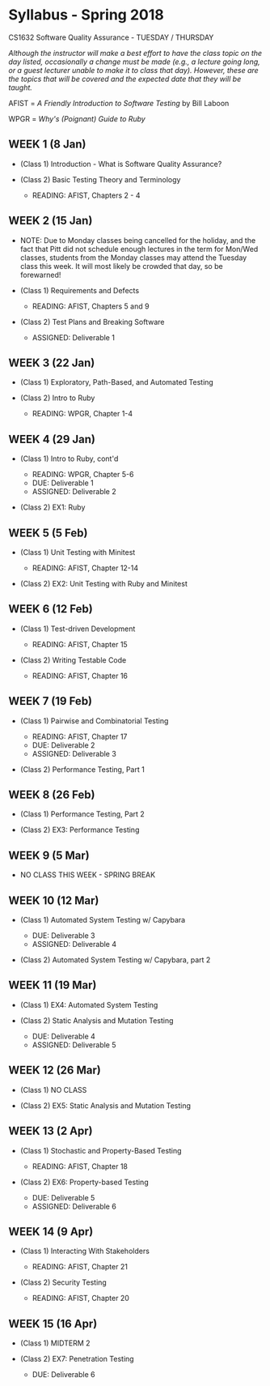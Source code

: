 # Syllabus - Spring 2018
CS1632 Software Quality Assurance - TUESDAY / THURSDAY 

_Although the instructor will make a best effort to have the class topic on the day listed, occasionally a change must be made (e.g., a lecture going long, or a guest lecturer unable to make it to class that day).  However, these are the topics that will be covered and the expected date that they will be taught._

AFIST = _A Friendly Introduction to Software Testing_ by Bill Laboon

WPGR = _Why's (Poignant) Guide to Ruby_

## WEEK 1 (8 Jan)
* (Class 1) Introduction - What is Software Quality Assurance?

* (Class 2)  Basic Testing Theory and Terminology
  * READING: AFIST, Chapters 2 - 4

## WEEK 2 (15 Jan)

* NOTE: Due to Monday classes being cancelled for the holiday, and the fact that Pitt did not schedule enough lectures in the term for Mon/Wed classes, students from the Monday classes may attend the Tuesday class this week.  It will most likely be crowded that day, so be forewarned!

* (Class 1) Requirements and Defects
  * READING: AFIST, Chapters 5 and 9

* (Class 2) Test Plans and Breaking Software 
  * ASSIGNED: Deliverable 1

## WEEK 3 (22 Jan)

* (Class 1) Exploratory, Path-Based, and Automated Testing 
  
* (Class 2) Intro to Ruby
  * READING: WPGR, Chapter 1-4
  
## WEEK 4 (29 Jan)

* (Class 1) Intro to Ruby, cont'd
  * READING: WPGR, Chapter 5-6
  * DUE: Deliverable 1
  * ASSIGNED: Deliverable 2
  
* (Class 2) EX1: Ruby

## WEEK 5 (5 Feb)

* (Class 1) Unit Testing with Minitest
  * READING: AFIST, Chapter 12-14
  
* (Class 2) EX2: Unit Testing with Ruby and Minitest

## WEEK 6 (12 Feb)

* (Class 1) Test-driven Development
  * READING: AFIST, Chapter 15
  
* (Class 2) Writing Testable Code
  * READING: AFIST, Chapter 16

## WEEK 7 (19 Feb)

* (Class 1) Pairwise and Combinatorial Testing
  * READING: AFIST, Chapter 17
  * DUE: Deliverable 2
  * ASSIGNED: Deliverable 3

* (Class 2) Performance Testing, Part 1
  
## WEEK 8 (26 Feb)

* (Class 1) Performance Testing, Part 2 

* (Class 2) EX3: Performance Testing

## WEEK 9 (5 Mar)

* NO CLASS THIS WEEK - SPRING BREAK

## WEEK 10 (12 Mar)

* (Class 1) Automated System Testing w/ Capybara
  * DUE: Deliverable 3
  * ASSIGNED: Deliverable 4

* (Class 2) Automated System Testing w/ Capybara, part 2
  
## WEEK 11 (19 Mar)

* (Class 1) EX4: Automated System Testing

* (Class 2) Static Analysis and Mutation Testing
  * DUE: Deliverable 4
  * ASSIGNED: Deliverable 5

## WEEK 12 (26 Mar)

* (Class 1) NO CLASS

* (Class 2) EX5: Static Analysis and Mutation Testing

## WEEK 13 (2 Apr)

* (Class 1) Stochastic and Property-Based Testing
  * READING: AFIST, Chapter 18 
  
* (Class 2) EX6: Property-based Testing
  * DUE: Deliverable 5
  * ASSIGNED: Deliverable 6
  
## WEEK 14 (9 Apr)

* (Class 1) Interacting With Stakeholders
  * READING: AFIST, Chapter 21

* (Class 2) Security Testing
  * READING: AFIST, Chapter 20

## WEEK 15 (16 Apr)

* (Class 1) MIDTERM 2

* (Class 2) EX7: Penetration Testing
  * DUE: Deliverable 6
  